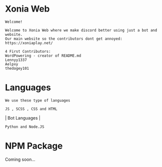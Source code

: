 # Xonia Web

```
Welcome!

Welcome to Xonia Web where we make discord better using just a bot and website.
Our main website so the contributors dont get annoyed: https://xoniaplay.net/

4 First Contributors:
WordPowering - creator of README.md
Lennyy1337
Aelpxy
thedogey101
```
# Languages

```
We use these type of languages

JS , SCSS , CSS and HTML

```

| Bot Languages |

```
Python and Node.JS
```

# NPM Package

Coming soon...
  
